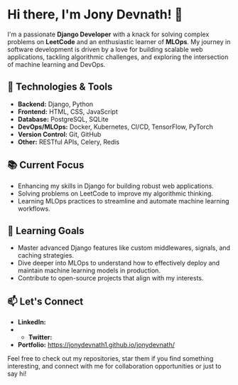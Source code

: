 # Hi there, I'm Jony Devnath! 👋

I'm a passionate **Django Developer** with a knack for solving complex problems on **LeetCode** and an enthusiastic learner of **MLOps**. My journey in software development is driven by a love for building scalable web applications, tackling algorithmic challenges, and exploring the intersection of machine learning and DevOps.

## 🔧 Technologies & Tools
- **Backend:** Django, Python
- **Frontend:** HTML, CSS, JavaScript
- **Database:** PostgreSQL, SQLite
- **DevOps/MLOps:** Docker, Kubernetes, CI/CD, TensorFlow, PyTorch
- **Version Control:** Git, GitHub
- **Other:** RESTful APIs, Celery, Redis

## 📚 Current Focus
- Enhancing my skills in Django for building robust web applications.
- Solving problems on LeetCode to improve my algorithmic thinking.
- Learning MLOps practices to streamline and automate machine learning workflows.

## 🌱 Learning Goals
- Master advanced Django features like custom middlewares, signals, and caching strategies.
- Dive deeper into MLOps to understand how to effectively deploy and maintain machine learning models in production.
- Contribute to open-source projects that align with my interests.

## 📫 Let's Connect
- **LinkedIn:**
- - **Twitter:** 
- **Portfolio:** https://jonydevnath1.github.io/jonydevnath/

Feel free to check out my repositories, star them if you find something interesting, and connect with me for collaboration opportunities or just to say hi!

